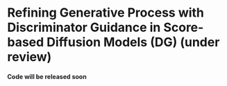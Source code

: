 # Refining Generative Process with Discriminator Guidance in Score-based Diffusion Models (DG) (under review)
#### Code will be released soon
